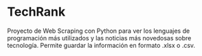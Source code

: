 # TechRank
Proyecto de Web Scraping con Python para ver los lenguajes de programación más utilizados y las noticias más novedosas sobre tecnología. Permite guardar la información en formato .xlsx o .csv.
